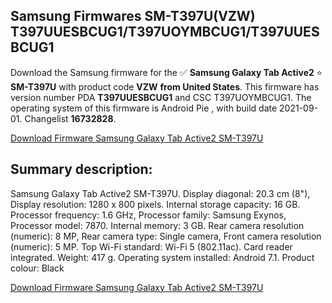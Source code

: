 <h2>Samsung Firmwares SM-T397U(VZW) T397UUESBCUG1/T397UOYMBCUG1/T397UUESBCUG1</h2>
Download the Samsung firmware for the ✅ <strong>Samsung Galaxy Tab Active2 </strong> ⭐ <strong>SM-T397U</strong> with product code <strong>VZW</strong> <strong> from United States</strong>. This firmware has version number PDA <strong>T397UUESBCUG1</strong> and CSC T397UOYMBCUG1. The operating system of this firmware is Android Pie , with build date 2021-09-01. Changelist <strong>16732828</strong>.


[Download Firmware Samsung Galaxy Tab Active2 SM-T397U](https://samfirm.shop/samsung/firmware/451001)
<h2>Summary description:</h2>
<p>Samsung Galaxy Tab Active2 SM-T397U. Display diagonal: 20.3 cm (8"), Display resolution: 1280 x 800 pixels. Internal storage capacity: 16 GB. Processor frequency: 1.6 GHz, Processor family: Samsung Exynos, Processor model: 7870. Internal memory: 3 GB. Rear camera resolution (numeric): 8 MP, Rear camera type: Single camera, Front camera resolution (numeric): 5 MP. Top Wi-Fi standard: Wi-Fi 5 (802.11ac). Card reader integrated. Weight: 417 g. Operating system installed: Android 7.1. Product colour: Black</p>


[Download Firmware Samsung Galaxy Tab Active2 SM-T397U](https://samfirm.shop/samsung/firmware/451001)
